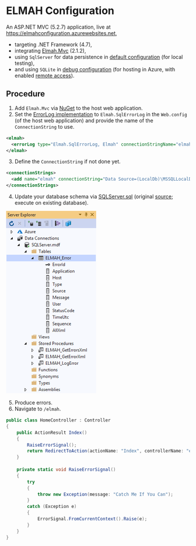# ELMAH Configuration

An ASP.NET MVC (5.2.7) application, live at https://elmahconfiguration.azurewebsites.net, 

- targeting .NET Framework (4.7),
- integrating [Elmah.Mvc](https://github.com/alexbeletsky/elmah-mvc) (2.1.2),
- using `SqlServer` for data persistence in [default configuration](ElmahConfiguration/Web.config) (for local testing),
- and using `SQLite` in [debug configuration](ElmahConfiguration/Web.Debug.config) (for hosting in Azure, with enabled [remote access](https://code.google.com/archive/p/elmah/wikis/SecuringErrorLogPages.wiki)).

## Procedure

1. Add `Elmah.Mvc` via [NuGet](https://www.nuget.org/packages/Elmah.MVC/) to the host web application.
2. Set the [ErrorLog implementation](https://elmah.github.io/a/error-log-implementations/) to `Elmah.SqlErrorLog` in the `Web.config` (of the host web application) and provide the name of the `ConnectionString` to use.

```xml
<elmah>
  <errorLog type="Elmah.SqlErrorLog, Elmah" connectionStringName="elmah" />
</elmah>
```

3. Define the `ConnectionString` if not done yet.

```xml
<connectionStrings>
  <add name="elmah" connectionString="Data Source=(LocalDb)\MSSQLLocalDB;AttachDbFilename=|DataDirectory|\SQLServer.mdf;Integrated Security=True" />
</connectionStrings>
```

4. Update your database schema via [SQLServer.sql](ElmahConfiguration/App_Data/SQLServer.sql) (original [source](https://github.com/elmah/SqlErrorLog); execute on existing database).

![Schema](ElmahConfiguration/Content/Schema.png)

5. Produce errors.
6. Navigate to `/elmah`.

```csharp
public class HomeController : Controller
{
    public ActionResult Index()
    {
        RaiseErrorSignal();
        return RedirectToAction(actionName: "Index", controllerName: "elmah");
    }

    private static void RaiseErrorSignal()
    {
        try
        {
            throw new Exception(message: "Catch Me If You Can");
        }
        catch (Exception e)
        {
            ErrorSignal.FromCurrentContext().Raise(e);
        }
    }
}
```

